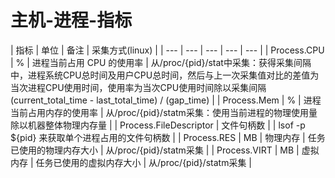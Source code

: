 # 主机-进程-指标

| 指标 | 单位  | 备注 | 采集方式(linux) |
| --- | --- | --- | --- | --- |
| Process.CPU | % | 进程当前占用 CPU 的使用率 | 从/proc/{pid}/stat中采集：获得采集间隔中，进程系统CPU总时间及用户CPU总时间，然后与上一次采集值对比的差值为当次进程CPU使用时间，使用率为当次CPU使用时间除以采集间隔(current_total_time - last_total_time) / (gap_time) |
| Process.Mem | % | 进程当前占用内存的使用率 | 从/proc/{pid}/statm采集：使用当前进程的物理使用量除以机器整体物理内存量 |
| Process.FileDescriptor |  文件句柄数 | | lsof -p ${pid} 来获取单个进程占用的文件句柄数 |
| Process.RES | MB | 物理内存 | 任务已使用的物理内存大小 | 从/proc/{pid}/statm采集 |
| Process.VIRT | MB | 虚拟内存 | 任务已使用的虚拟内存大小 | 从/proc/{pid}/statm采集 |

